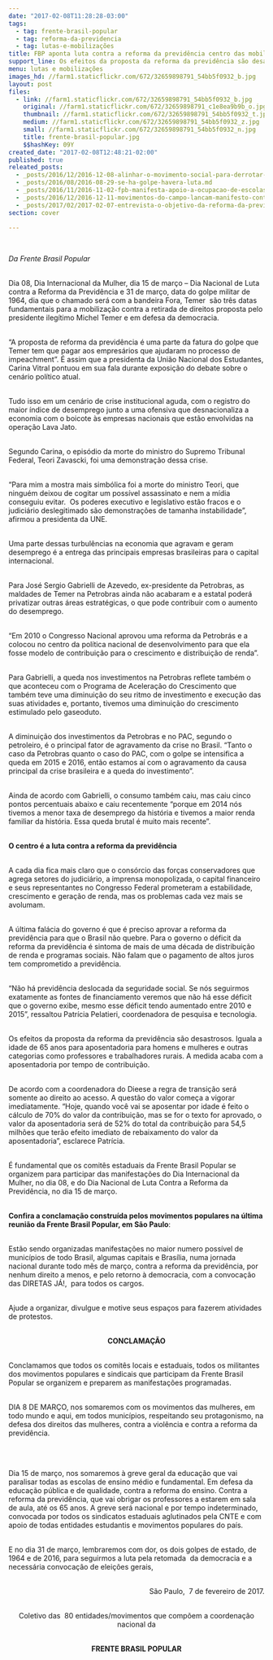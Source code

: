 ```yaml
---
date: "2017-02-08T11:28:28-03:00"
tags:
  - tag: frente-brasil-popular
  - tag: reforma-da-previdencia
  - tag: lutas-e-mobilizações
title: FBP aponta luta contra a reforma da previdência centro das mobilizações do próximo período
support_line: Os efeitos da proposta da reforma da previdência são desastrosos. Iguala a idade de 65 anos para aposentadoria para homens e mulheres e outras categorias como professores e trabalhadores rurais
menu: lutas e mobilizações
images_hd: //farm1.staticflickr.com/672/32659898791_54bb5f0932_b.jpg
layout: post
files:
  - link: //farm1.staticflickr.com/672/32659898791_54bb5f0932_b.jpg
    original: //farm1.staticflickr.com/672/32659898791_c1e8ea9b9b_o.jpg
    thumbnail: //farm1.staticflickr.com/672/32659898791_54bb5f0932_t.jpg
    medium: //farm1.staticflickr.com/672/32659898791_54bb5f0932_z.jpg
    small: //farm1.staticflickr.com/672/32659898791_54bb5f0932_n.jpg
    title: frente-brasil-popular.jpg
    $$hashKey: 09Y
created_date: "2017-02-08T12:48:21-02:00"
published: true
releated_posts:
  - _posts/2016/12/2016-12-08-alinhar-o-movimento-social-para-derrotar-temer-e-sua-agenda-de-retrocessos.md
  - _posts/2016/08/2016-08-29-se-ha-golpe-havera-luta.md
  - _posts/2016/11/2016-11-02-fpb-manifesta-apoio-a-ocupacao-de-escolas-no-df.md
  - _posts/2016/12/2016-12-11-movimentos-do-campo-lancam-manifesto-contra-a-reforma-da-previdencia.md
  - _posts/2017/02/2017-02-07-entrevista-o-objetivo-da-reforma-da-previdencia-e-privatizar.md
section: cover

---
```

<p>&nbsp;</p>

<p><em>Da Frente Brasil Popular</em>&nbsp;</p>

<p><br />
Dia 08, Dia Internacional da Mulher, dia 15 de mar&ccedil;o &ndash; Dia Nacional de Luta contra a Reforma da Previd&ecirc;ncia e 31 de mar&ccedil;o, data do golpe militar de 1964, dia que o chamado ser&aacute; com a bandeira Fora, Temer &nbsp;s&atilde;o tr&ecirc;s datas fundamentais para a mobiliza&ccedil;&atilde;o contra a retirada de direitos proposta pelo presidente ileg&iacute;timo Michel Temer e em defesa da democracia.</p>

<p><br />
&ldquo;A proposta de reforma da previd&ecirc;ncia &eacute; uma parte da fatura do golpe que Temer tem que pagar aos empres&aacute;rios que ajudaram no processo de impeachment&rdquo;. &Eacute; assim que a presidenta da Uni&atilde;o Nacional dos Estudantes, Carina Vitral pontuou em sua fala durante exposi&ccedil;&atilde;o do debate sobre o cen&aacute;rio pol&iacute;tico atual.</p>

<p><br />
Tudo isso em um cen&aacute;rio de crise institucional aguda, com o registro do maior &iacute;ndice de desemprego junto a uma ofensiva que desnacionaliza a economia com o boicote &agrave;s empresas nacionais que est&atilde;o envolvidas na opera&ccedil;&atilde;o Lava Jato.</p>

<p><br />
Segundo Carina, o epis&oacute;dio da morte do ministro do Supremo Tribunal Federal, Teori Zavascki, foi uma demonstra&ccedil;&atilde;o dessa crise.</p>

<p><br />
&ldquo;Para mim a mostra mais simb&oacute;lica foi a morte do ministro Teori, que ningu&eacute;m deixou de cogitar um poss&iacute;vel assassinato e nem a m&iacute;dia conseguiu evitar. &nbsp;Os poderes executivo e legislativo est&atilde;o fracos e o judici&aacute;rio deslegitimado s&atilde;o demonstra&ccedil;&otilde;es de tamanha instabilidade&rdquo;, afirmou a presidenta da UNE.</p>

<p><br />
Uma parte dessas turbul&ecirc;ncias na economia que agravam e geram desemprego &eacute; a entrega das principais empresas brasileiras para o capital internacional.</p>

<p><br />
Para Jos&eacute; Sergio Gabrielli de Azevedo, ex-presidente da Petrobras, as maldades de Temer na Petrobras ainda n&atilde;o acabaram e a estatal poder&aacute; privatizar outras &aacute;reas estrat&eacute;gicas, o que pode contribuir com o aumento do desemprego.</p>

<p><br />
&ldquo;Em 2010 o Congresso Nacional aprovou uma reforma da Petrobr&aacute;s e a colocou no centro da pol&iacute;tica nacional de desenvolvimento para que ela fosse modelo de contribui&ccedil;&atilde;o para o crescimento e distribui&ccedil;&atilde;o de renda&rdquo;.</p>

<p><br />
Para Gabrielli, a queda nos investimentos na Petrobras reflete tamb&eacute;m o que aconteceu com o Programa de Acelera&ccedil;&atilde;o do Crescimento que tamb&eacute;m teve uma diminui&ccedil;&atilde;o do seu ritmo de investimento e execu&ccedil;&atilde;o das suas atividades e, portanto, tivemos uma diminui&ccedil;&atilde;o do crescimento estimulado pelo gaseoduto.</p>

<p><br />
A diminui&ccedil;&atilde;o dos investimentos da Petrobras e no PAC, segundo o petroleiro, &eacute; o principal fator de agravamento da crise no Brasil. &ldquo;Tanto o caso da Petrobras quanto o caso do PAC, com o golpe se intensifica a queda em 2015 e 2016, ent&atilde;o estamos a&iacute; com o agravamento da causa principal da crise brasileira e a queda do investimento&rdquo;.</p>

<p><br />
Ainda de acordo com Gabrielli, o consumo tamb&eacute;m caiu, mas caiu cinco pontos percentuais abaixo e caiu recentemente &ldquo;porque em 2014 n&oacute;s tivemos a menor taxa de desemprego da hist&oacute;ria e tivemos a maior renda familiar da hist&oacute;ria. Essa queda brutal &eacute; muito mais recente&rdquo;.</p>

<p><br />
<strong>O centro &eacute; a luta contra a reforma da previd&ecirc;ncia</strong></p>

<p><br />
A cada dia fica mais claro que o cons&oacute;rcio das for&ccedil;as conservadores que agrega setores do judici&aacute;rio, a imprensa monopolizada, o capital financeiro e seus representantes no Congresso Federal prometeram a estabilidade, crescimento e gera&ccedil;&atilde;o de renda, mas os problemas cada vez mais se avolumam.</p>

<p><br />
A &uacute;ltima fal&aacute;cia do governo &eacute; que &eacute; preciso aprovar a reforma da previd&ecirc;ncia para que o Brasil n&atilde;o quebre. Para o governo o d&eacute;ficit da reforma da previd&ecirc;ncia &eacute; sintoma de mais de uma d&eacute;cada de distribui&ccedil;&atilde;o de renda e programas sociais. N&atilde;o falam que o pagamento de altos juros tem comprometido a previd&ecirc;ncia.</p>

<p><br />
&ldquo;N&atilde;o h&aacute; previd&ecirc;ncia deslocada da seguridade social. Se n&oacute;s seguirmos exatamente as fontes de financiamento veremos que n&atilde;o h&aacute; esse d&eacute;ficit que o governo exibe, mesmo esse d&eacute;ficit tendo aumentado entre 2010 e 2015&rdquo;, ressaltou Patr&iacute;cia Pelatieri, coordenadora de pesquisa e tecnologia.</p>

<p><br />
Os efeitos da proposta da reforma da previd&ecirc;ncia s&atilde;o desastrosos. Iguala a idade de 65 anos para aposentadoria para homens e mulheres e outras categorias como professores e trabalhadores rurais. A medida acaba com a aposentadoria por tempo de contribui&ccedil;&atilde;o.</p>

<p><br />
De acordo com a coordenadora do Dieese a regra de transi&ccedil;&atilde;o ser&aacute; somente ao direito ao acesso. A quest&atilde;o do valor come&ccedil;a a vigorar imediatamente. &ldquo;Hoje, quando voc&ecirc; vai se aposentar por idade &eacute; feito o c&aacute;lculo de 70% do valor da contribui&ccedil;&atilde;o, mas se for o texto for aprovado, o valor da aposentadoria ser&aacute; de 52% do total da contribui&ccedil;&atilde;o para 54,5 milh&otilde;es que ter&atilde;o efeito imediato de rebaixamento do valor da aposentadoria&rdquo;, esclarece Patr&iacute;cia.</p>

<p><br />
&Eacute; fundamental que os comit&ecirc;s estaduais da Frente Brasil Popular se organizem para participar das manifesta&ccedil;&otilde;es do Dia Internacional da Mulher, no dia 08, e do Dia Nacional de Luta Contra a Reforma da Previd&ecirc;ncia, no dia 15 de mar&ccedil;o.</p>

<p><br />
<strong>Confira a conclama&ccedil;&atilde;o constru&iacute;da pelos movimentos populares na &uacute;ltima reuni&atilde;o da Frente Brasil Popular, em S&atilde;o Paulo</strong>:</p>

<p><br />
Est&atilde;o sendo organizadas manifesta&ccedil;&otilde;es no maior numero poss&iacute;vel de munic&iacute;pios de todo Brasil, algumas capitais e Bras&iacute;lia, numa jornada nacional durante todo m&ecirc;s de mar&ccedil;o, contra a reforma da previd&ecirc;ncia, por nenhum direito a menos, e pelo retorno &agrave; democracia, com a convoca&ccedil;&atilde;o das DIRETAS J&Aacute;!,&nbsp; para todos os cargos.</p>

<p><br />
Ajude a organizar, divulgue e motive seus espa&ccedil;os para fazerem atividades de protestos.</p>

<p style="text-align: center;"><br />
<strong>CONCLAMA&Ccedil;&Atilde;O</strong></p>

<p><br />
Conclamamos que todos os comit&ecirc;s locais e estaduais, todos os militantes dos movimentos populares e sindicais que participam da Frente Brasil Popular se organizem e preparem as manifesta&ccedil;&otilde;es programadas.</p>

<p><br />
DIA 8 DE MAR&Ccedil;O, nos somaremos com os movimentos das mulheres, em todo mundo e aqui, em todos munic&iacute;pios, respeitando seu protagonismo, na defesa dos direitos das mulheres, contra a viol&ecirc;ncia e contra a reforma da previd&ecirc;ncia.</p>

<p>&nbsp;
<p><br />
Dia 15 de mar&ccedil;o, nos somaremos &agrave; greve geral da educa&ccedil;&atilde;o que vai paralisar todas as escolas de ensino m&eacute;dio e fundamental. Em defesa da educa&ccedil;&atilde;o p&uacute;blica e de qualidade, contra a reforma do ensino. Contra a reforma da previd&ecirc;ncia, que vai obrigar os professores a estarem em sala de aula, at&eacute; os 65 anos. A greve ser&aacute; nacional e por tempo indeterminado, convocada por todos os sindicatos estaduais aglutinados pela CNTE e com apoio de todas entidades estudantis e movimentos populares do pa&iacute;s.</p>
</p>

<p><br />
E no dia 31 de mar&ccedil;o, lembraremos com dor, os dois golpes de estado, de 1964 e de 2016, para seguirmos a luta pela retomada&nbsp; da democracia e a necess&aacute;ria convoca&ccedil;&atilde;o de elei&ccedil;&otilde;es gerais,</p>

<p style="text-align: right;"><br />
S&atilde;o Paulo,&nbsp; 7 de fevereiro de 2017.</p>

<p style="text-align: center;"><br />
Coletivo das&nbsp; 80 entidades/movimentos que comp&otilde;em a coordena&ccedil;&atilde;o nacional da</p>

<p style="text-align: center;"><br />
<strong>FRENTE BRASIL POPULAR</strong></p>

